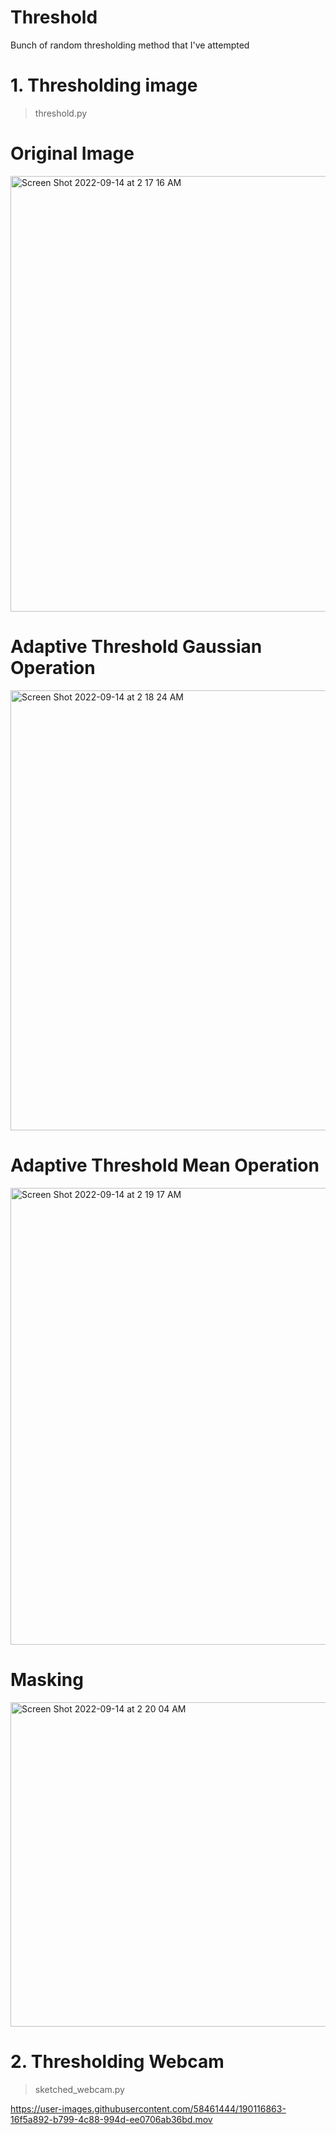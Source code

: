 # Threshold
Bunch of random thresholding method that I've attempted

#   1. Thresholding image 
> threshold.py

# Original Image
<img width="697" alt="Screen Shot 2022-09-14 at 2 17 16 AM" src="https://user-images.githubusercontent.com/58461444/190114277-ef74a933-78d0-4aa9-88e3-dd2a36ded80c.png">

# Adaptive Threshold Gaussian Operation
<img width="704" alt="Screen Shot 2022-09-14 at 2 18 24 AM" src="https://user-images.githubusercontent.com/58461444/190114594-3a0271a3-3633-4080-a958-7d74297aa683.png">

# Adaptive Threshold Mean Operation
<img width="731" alt="Screen Shot 2022-09-14 at 2 19 17 AM" src="https://user-images.githubusercontent.com/58461444/190114828-5f898b7c-8e3e-4305-b35b-5b522d6704f3.png">

# Masking 
<img width="519" alt="Screen Shot 2022-09-14 at 2 20 04 AM" src="https://user-images.githubusercontent.com/58461444/190115023-78b83708-ee6d-4755-9d31-f7efd9d35365.png">

# 2. Thresholding Webcam
> sketched_webcam.py



https://user-images.githubusercontent.com/58461444/190116863-16f5a892-b799-4c88-994d-ee0706ab36bd.mov

